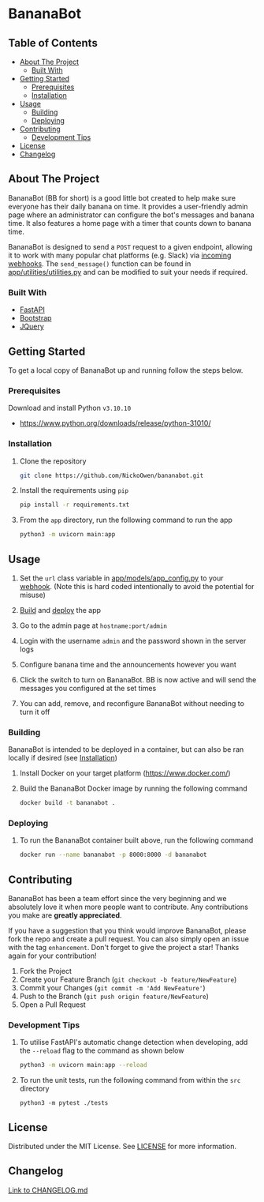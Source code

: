 # BananaBot

## Table of Contents

- [About The Project](#about-the-project)
    - [Built With](#built-with)
- [Getting Started](#getting-started)
    - [Prerequisites](#prerequisites)
    - [Installation](#installation)
- [Usage](#usage)
    - [Building](#building)
    - [Deploying](#deploying)
- [Contributing](#contributing)
    - [Development Tips](#development-tips)
- [License](#license)
- [Changelog](#changelog)

## About The Project

BananaBot (BB for short) is a good little bot created to help make sure everyone has their daily banana on time. It provides a user-friendly admin page where an administrator can configure the bot's messages and banana time. It also features a home page with a timer that counts down to banana time.

BananaBot is designed to send a `POST` request to a given endpoint, allowing it to work with many popular chat platforms (e.g. Slack) via [incoming webhooks](https://api.slack.com/messaging/webhooks). The `send_message()` function can be found in [app/utilities/utilities.py](./app/utilities/utilities.py) and can be modified to suit your needs if required.

### Built With

* [FastAPI](https://fastapi.tiangolo.com/)
* [Bootstrap](https://getbootstrap.com/)
* [JQuery](https://jquery.com/)

## Getting Started

To get a local copy of BananaBot up and running follow the steps below.

### Prerequisites

Download and install Python `v3.10.10`
* https://www.python.org/downloads/release/python-31010/

### Installation

1. Clone the repository
    ```bash
    git clone https://github.com/NickoOwen/bananabot.git
    ```

2. Install the requirements using `pip`
    ```bash
    pip install -r requirements.txt
    ```

3. From the `app` directory, run the following command to run the app
    ```bash
    python3 -m uvicorn main:app
    ```

## Usage

1. Set the `url` class variable in [app/models/app_config.py](./app/models/app_config.py) to your [webhook](https://api.slack.com/messaging/webhooks). (Note this is hard coded intentionally to avoid the potential for misuse)

2. [Build](#building) and [deploy](#deploying) the app

3. Go to the admin page at `hostname:port/admin`

4. Login with the username `admin` and the password shown in the server logs

5. Configure banana time and the announcements however you want

6. Click the switch to turn on BananaBot. BB is now active and will send the messages you configured at the set times

7. You can add, remove, and reconfigure BananaBot without needing to turn it off

### Building

BananaBot is intended to be deployed in a container, but can also be ran locally if desired (see [Installation](#installation))

1. Install Docker on your target platform (https://www.docker.com/)

2. Build the BananaBot Docker image by running the following command
    ```bash
    docker build -t bananabot .
    ```

### Deploying

1. To run the BananaBot container built above, run the following command
    ```bash
    docker run --name bananabot -p 8000:8000 -d bananabot
    ```

## Contributing

BananaBot has been a team effort since the very beginning and we absolutely love it when more people want to contribute. Any contributions you make are **greatly appreciated**.

If you have a suggestion that you think would improve BananaBot, please fork the repo and create a pull request. You can also simply open an issue with the tag `enhancement`. Don't forget to give the project a star! Thanks again for your contribution!

1. Fork the Project
2. Create your Feature Branch (`git checkout -b feature/NewFeature`)
3. Commit your Changes (`git commit -m 'Add NewFeature'`)
4. Push to the Branch (`git push origin feature/NewFeature`)
5. Open a Pull Request

### Development Tips

1. To utilise FastAPI's automatic change detection when developing, add the `--reload` flag to the command as shown below
    ```bash
    python3 -m uvicorn main:app --reload
    ```

2. To run the unit tests, run the following command from within the `src` directory
    ```
    python3 -m pytest ./tests
    ```

## License

Distributed under the MIT License. See [LICENSE](./LICENSE) for more information.

## Changelog

[Link to CHANGELOG.md](./CHANGELOG.md)

